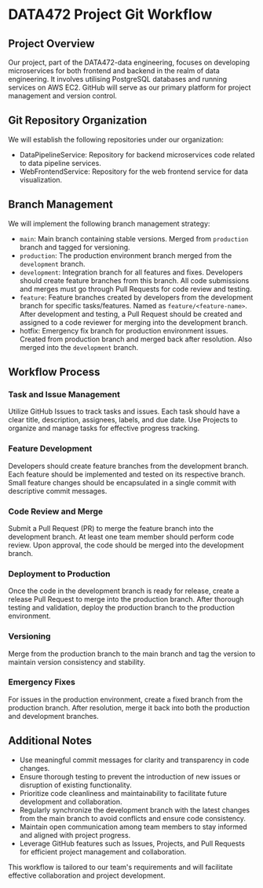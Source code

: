 # DATA472 Project Git Workflow

## Project Overview

Our project, part of the DATA472-data engineering, focuses on developing microservices for both frontend and backend in the realm of data engineering. It involves utilising PostgreSQL databases and running services on AWS EC2. GitHub will serve as our primary platform for project management and version control.

## Git Repository Organization

We will establish the following repositories under our organization:

* DataPipelineService: Repository for backend microservices code related to data pipeline services.
* WebFrontendService: Repository for the web frontend service for data visualization.

## Branch Management

We will implement the following branch management strategy:

* `main`: Main branch containing stable versions. Merged from `production` branch and tagged for versioning.
* `production`: The production environment branch merged from the `development` branch.
* `development`: Integration branch for all features and fixes. Developers should create feature branches from this branch. All code submissions and merges must go through Pull Requests for code review and testing.
* `feature`: Feature branches created by developers from the development branch for specific tasks/features. Named as `feature/<feature-name>`. After development and testing, a Pull Request should be created and assigned to a code reviewer for merging into the development branch.
* hotfix: Emergency fix branch for production environment issues. Created from production branch and merged back after resolution. Also merged into the `development` branch.

## Workflow Process

### Task and Issue Management

Utilize GitHub Issues to track tasks and issues. Each task should have a clear title, description, assignees, labels, and due date. Use Projects to organize and manage tasks for effective progress tracking.

###  Feature Development

Developers should create feature branches from the development branch. Each feature should be implemented and tested on its respective branch. Small feature changes should be encapsulated in a single commit with descriptive commit messages.

###  Code Review and Merge

Submit a Pull Request (PR) to merge the feature branch into the development branch. At least one team member should perform code review. Upon approval, the code should be merged into the development branch.

### Deployment to Production

Once the code in the development branch is ready for release, create a release Pull Request to merge into the production branch. After thorough testing and validation, deploy the production branch to the production environment.

###  Versioning

Merge from the production branch to the main branch and tag the version to maintain version consistency and stability.

###  Emergency Fixes

For issues in the production environment, create a fixed branch from the production branch. After resolution, merge it back into both the production and development branches.

## Additional Notes

* Use meaningful commit messages for clarity and transparency in code changes.
* Ensure thorough testing to prevent the introduction of new issues or disruption of existing functionality.
* Prioritize code cleanliness and maintainability to facilitate future development and collaboration.
* Regularly synchronize the development branch with the latest changes from the main branch to avoid conflicts and ensure code consistency.
* Maintain open communication among team members to stay informed and aligned with project progress.
* Leverage GitHub features such as Issues, Projects, and Pull Requests for efficient project management and collaboration.

This workflow is tailored to our team's requirements and will facilitate effective collaboration and project development.
